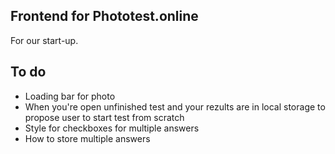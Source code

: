 ## Frontend for Phototest.online
For our start-up.

## To do
<ul>
    <li>Loading bar for photo</li>
    <li>When you're open unfinished test and your rezults are in local storage to propose user to start test from scratch</li>
    <li>Style for checkboxes for multiple answers</li>
    <li>How to store multiple answers</li>
</ul>
